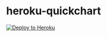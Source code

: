 # heroku-quickchart
[![Deploy to Heroku](https://www.herokucdn.com/deploy/button.svg)](https://heroku.com/deploy?template=https://github.com/kaerez/heroku-quickchart)
